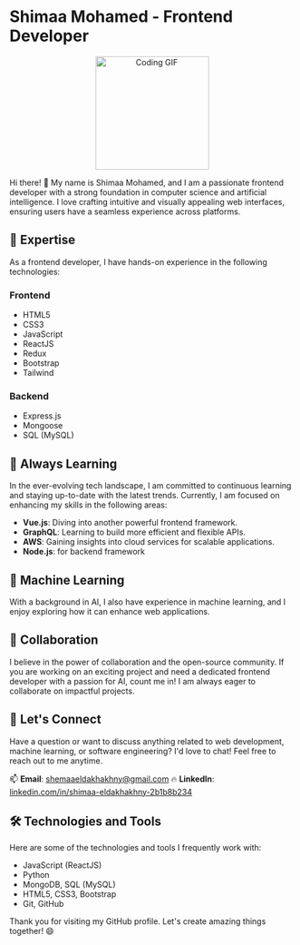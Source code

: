 # Shimaa Mohamed - Frontend Developer

<div align="center">
  <img width=200 height=200 src="https://media.giphy.com/media/mkP0nwwOnhOPlGgvep/giphy.gif?cid=790b7611y6jk2cm1w5kriqsjmc5lnx4p51jtgj8ohflmb1k2&ep=v1_gifs_search&rid=giphy.gif&ct=g" alt="Coding GIF" />
</div>


Hi there! 👋 My name is Shimaa Mohamed, and I am a passionate frontend developer with a strong foundation in computer science and artificial intelligence. I love crafting intuitive and visually appealing web interfaces, ensuring users have a seamless experience across platforms.


## 🌟 Expertise
As a frontend developer, I have hands-on experience in the following technologies:

### Frontend
- HTML5
- CSS3
- JavaScript
- ReactJS
- Redux
- Bootstrap
- Tailwind

### Backend
- Express.js
- Mongoose
- SQL (MySQL)

## 🌱 Always Learning
In the ever-evolving tech landscape, I am committed to continuous learning and staying up-to-date with the latest trends. Currently, I am focused on enhancing my skills in the following areas:

- **Vue.js**: Diving into another powerful frontend framework.
- **GraphQL**: Learning to build more efficient and flexible APIs.
- **AWS**: Gaining insights into cloud services for scalable applications.
- **Node.js**: for backend framework

## 🤖 Machine Learning
With a background in AI, I also have experience in machine learning, and I enjoy exploring how it can enhance web applications.

## 👯 Collaboration
I believe in the power of collaboration and the open-source community. If you are working on an exciting project and need a dedicated frontend developer with a passion for AI, count me in! I am always eager to collaborate on impactful projects.

## 💬 Let's Connect
Have a question or want to discuss anything related to web development, machine learning, or software engineering? I'd love to chat! Feel free to reach out to me anytime.

📫 **Email**: [shemaaeldakhakhny@gmail.com](#) 
🔥 **LinkedIn**: [linkedin.com/in/shimaa-eldakhakhny-2b1b8b234](#)

## 🛠️ Technologies and Tools
Here are some of the technologies and tools I frequently work with:

- JavaScript (ReactJS)
- Python
- MongoDB, SQL (MySQL)
- HTML5, CSS3, Bootstrap
- Git, GitHub

Thank you for visiting my GitHub profile. Let's create amazing things together! 😄
